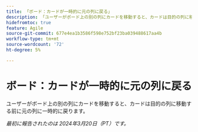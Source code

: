 ```yaml
---
title: 「ボード：カードが一時的に元の列に戻る」
description: 「ユーザーがボード上の別の列にカードを移動すると、カードは目的の列に移動する前に元の列に一時的に戻ります。」
hidefromtoc: true
feature: Agile
source-git-commit: 677e4ea1b3586f598e752bf23ba039488617aa4b
workflow-type: tm+mt
source-wordcount: '72'
ht-degree: 5%

---
```



# ボード：カードが一時的に元の列に戻る

ユーザーがボード上の別の列にカードを移動すると、カードは目的の列に移動する前に元の列に一時的に戻ります。

_最初に報告されたのは 2024年3月20日（PT）です。_
